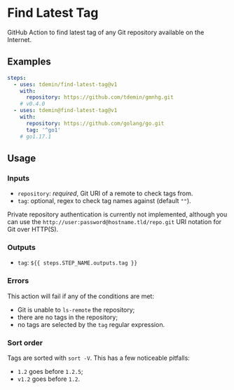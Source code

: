 # Find Latest Tag

GitHub Action to find latest tag of any Git repository available on the
Internet.

## Examples

```yml
steps:
  - uses: tdemin/find-latest-tag@v1
    with:
      repository: https://github.com/tdemin/gmnhg.git
    # v0.4.0
  - uses: tdemin@find-latest-tag@v1
    with:
      repository: https://github.com/golang/go.git
      tag: '^go1'
    # go1.17.1
```

## Usage

### Inputs

* `repository`: *required*, Git URI of a remote to check tags from.
* `tag`: optional, regex to check tag names against (default `""`).

Private repository authentication is currently not implemented, although you can
use the `http://user:password@hostname.tld/repo.git` URI notation for Git over
HTTP(S).

### Outputs

* `tag`: `${{ steps.STEP_NAME.outputs.tag }}`

### Errors

This action will fail if any of the conditions are met:

* Git is unable to `ls-remote` the repository;
* there are no tags in the repository;
* no tags are selected by the `tag` regular expression.

### Sort order

Tags are sorted with `sort -V`. This has a few noticeable pitfalls:

* `1.2` goes before `1.2.5`;
* `v1.2` goes before `1.2`.
